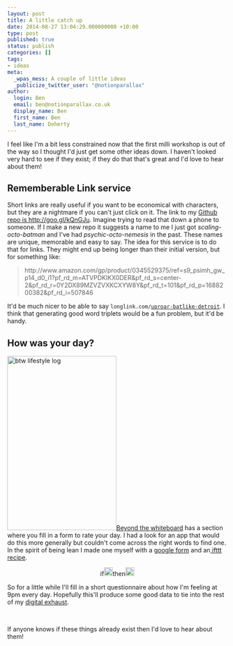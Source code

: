 ```yaml
---
layout: post
title: A little catch up
date: 2014-08-27 13:04:29.000000000 +10:00
type: post
published: true
status: publish
categories: []
tags:
- ideas
meta:
  _wpas_mess: A couple of little ideas
  _publicize_twitter_user: "@notionparallax"
author:
  login: Ben
  email: ben@notionparallax.co.uk
  display_name: Ben
  first_name: Ben
  last_name: Doherty
---
```

<p>I feel like I'm a bit less constrained now that the first milli workshop is out of the way so I thought I'd just get some other ideas down. I haven't looked very hard to see if they exist; if they do that that's great and I'd love to hear about them!</p>
<h2>Rememberable Link service</h2>
<p>Short links are really useful if you want to be economical with characters, but they are a nightmare if you can't just click on it. The link to my <a href="http://goo.gl/kQnGJu">Github repo is http://goo.gl/kQnGJu</a>. Imagine trying to read that down a phone to someone. If I make a new repo it suggests a name to me I just got <em>scaling-octo-batman</em> and I've had <em>psychic-octo-nemesis</em> in the past. These names are unique, memorable and easy to say. The idea for this service is to do that for links. They might end up being longer than their initial version, but for something like:</p>
<blockquote><p>http://www.amazon.com/gp/product/0345529375/ref=s9_psimh_gw_p14_d0_i1?pf_rd_m=ATVPDKIKX0DER&amp;pf_rd_s=center-2&amp;pf_rd_r=0Y2DX89MZVZVXKCXYW8Y&amp;pf_rd_t=101&amp;pf_rd_p=1688200382&amp;pf_rd_i=507846</p></blockquote>
<p>It'd be much nicer to be able to say <code>longlink.com/<a href="http://listofrandomwords.com/index.cfm?blist">uproar-batlike-detroit</a></code>. I think that generating good word triplets would be a fun problem, but it'd be handy.</p>
<h2>How was your day?</h2>
<p><img class="alignright wp-image-1691" src="{{ site.baseurl }}/assets/btw-lifestyle-log.png" alt="btw lifestyle log" width="250" height="399" /><a href="http://beyondthewhiteboard.com/">Beyond the whiteboard</a> has a section where you fill in a form to rate your day. I had a look for an app that would do this more generally but couldn't come across the right words to find one. In the spirit of being lean I made one myself with a <a href="https://docs.google.com/forms/d/1l9UFfugBw7WojZvm2CWxJ_2enJ9fxV9ABbZeIv3KYNw/viewform?usp=send_form">google form</a> and an<a href="https://ifttt.com"> ifttt recipe</a>.</p>
<p style="text-align: center;">if<img src="{{ site.baseurl }}/assets/medium.png" alt="Date &amp; Time" width="20" height="20" />then<img src="{{ site.baseurl }}/assets/medium.png" alt="Gmail" width="20" height="20" /></p>
<p style="text-align: left;">
<p>So for a little while I'll fill in a short questionnaire about how I'm feeling at 9pm every day. Hopefully this'll produce some good data to tie into the rest of my <a href="https://twitter.com/benlifestats">digital exhaust</a>.</p>
<p>&nbsp;</p>
<p>If anyone knows if these things already exist then I'd love to hear about them!</p>
